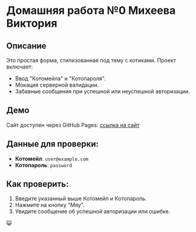 # Домашняя работа №0 Михеева Виктория

## Описание
Это простая форма, стилизованная под тему с котиками. Проект включает:
- Ввод "Котомейла" и "Котопароля".
- Мокация серверной валидации.
- Забавные сообщения при успешной или неуспешной авторизации.

## Демо
Сайт доступен через GitHub Pages: [ссылка на сайт](https://storyia.github.io/React00/)

## Данные для проверки:
- **Котомейл**: `user@example.com`
- **Котопароль**: `password`

## Как проверить:
1. Введите указанный выше Котомейл и Котопароль.
2. Нажмите на кнопку "Мяу".
3. Увидите сообщение об успешной авторизации или ошибке.

😺
